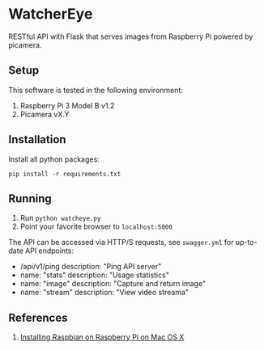 # WatcherEye
RESTful API with Flask that serves images from Raspberry Pi powered by picamera.

## Setup
This software is tested in the following environment:
1. Raspberry Pi 3 Model B v1.2
2. Picamera vX.Y

## Installation
Install all python packages:

`pip install -r requirements.txt`

## Running
1. Run `python watcheye.py` 
2. Point your favorite browser to `localhost:5000`

The API can be accessed via HTTP/S requests, see `swagger.yml` for up-to-date API endpoints:


- /api/v1/ping
  description: "Ping API server"
- name: "stats"
  description: "Usage statistics"
- name: "image"
  description: "Capture and return image"
- name: "stream"
  description: "View video streama"  

## References
1. [Installing Raspbian on Raspberry Pi on Mac OS X](https://www.raspberrypi.org/documentation/installation/installing-images/)
